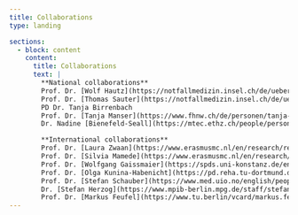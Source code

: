 ```yaml
---
title: Collaborations
type: landing

sections:
  - block: content
    content:
      title: Collaborations
      text: |
        **National collaborations**  
        Prof. Dr. [Wolf Hautz](https://notfallmedizin.insel.ch/de/ueber-uns/details/person/detail/wolf-hautz-mme)  
        Prof. Dr. [Thomas Sauter](https://notfallmedizin.insel.ch/de/ueber-uns/details)  
        PD Dr. Tanja Birrenbach  
        Prof. Dr. [Tanja Manser](https://www.fhnw.ch/de/personen/tanja-manser) (FHNW)  
        Dr. Nadine [Bienefeld-Seall](https://mtec.ethz.ch/people/person-detail.nadinebienefeld.html) (ETH Zürich)

        **International collaborations**  
        Prof. Dr. [Laura Zwaan](https://www.erasmusmc.nl/en/research/researchers/zwaan-laura) (Erasmus MC, Rotterdam)  
        Prof. Dr. [Silvia Mamede](https://www.erasmusmc.nl/en/research/researchers/mamede-silvia) (Erasmus MC, Rotterdam)  
        Prof. Dr. [Wolfgang Gaissmaier](https://spds.uni-konstanz.de/en/prof-wolfgang-gaissmaier) (University of Konstanz)  
        Prof. Dr. [Olga Kunina-Habenicht](https://pd.reha.tu-dortmund.de/fachgebiet/team/personeninfos/olga-kunina-habenicht/) (TU Dortmund University)  
        Prof. Dr. [Stefan Schauber](https://www.med.uio.no/english/people/adm/fac/help/stefanks/) (University of Oslo)  
        Dr. [Stefan Herzog](https://www.mpib-berlin.mpg.de/staff/stefan-herzog) and Dr. [Ralf Kurvers](https://www.mpib-berlin.mpg.de/mitarbeiter/ralf-kurvers) (Max Planck Institute for Human Development)  
        Prof. Dr. [Markus Feufel](https://www.tu.berlin/vcard/markus.feufel/21784) (Technische Universität Berlin)
---
```

